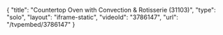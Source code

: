 {
    "title": "Countertop Oven with Convection & Rotisserie (31103)",
    "type": "solo",
    "layout": "iframe-static",
    "videoId": "3786147",
    "url": "\/tvpembed\/3786147"
}